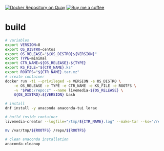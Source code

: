 [![Docker Repository on Quay](https://quay.io/repository/krestomatio/centos8-minimal/status "Docker Repository on Quay")](https://quay.io/repository/krestomatio/centos8-minimal) [![Buy me a coffee](https://img.shields.io/badge/$-BuyMeACoffee-blue.svg)](https://www.buymeacoffee.com/jobcespedes)

# build
```bash
# variables
export VERSION=8
export OS_DISTRO=centos
export OS_RELEASE="${OS_DISTRO}${VERSION}"
export TYPE=minimal
export CTR_NAME=${OS_RELEASE}-${TYPE}
export KS_FILE="${CTR_NAME}.ks"
export ROOTFS="${CTR_NAME}.tar.xz"
# create container
docker run -ti --privileged -e VERSION -e OS_DISTRO \
    -e OS_RELEASE -e TYPE -e CTR_NAME -e KS_FILE -e ROOTFS \
    -v "$PWD:/repo:z" --name livemedia-${OS_RELEASE} \
    ${OS_DISTRO}:${VERSION} bash

# install
dnf install -y anaconda anaconda-tui lorax

# build inside container
livemedia-creator --logfile="/tmp/${CTR_NAME}.log" --make-tar --ks="/repo/${KS_FILE}" --image-name="${ROOTFS}" --no-virt

mv /var/tmp/${ROOTFS} /repo/${ROOTFS}

# clean anaconda installation
anaconda-cleanup
```
